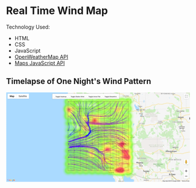 # Real Time Wind Map

Technology Used:
* HTML
* CSS
* JavaScript
* [OpenWeatherMap API](https://openweathermap.org/api)
* [Maps JavaScript API](https://developers.google.com/maps/documentation/javascript/reference/)

## Timelapse of One Night's Wind Pattern

![main-gif](images/streamline02102019.gif)
